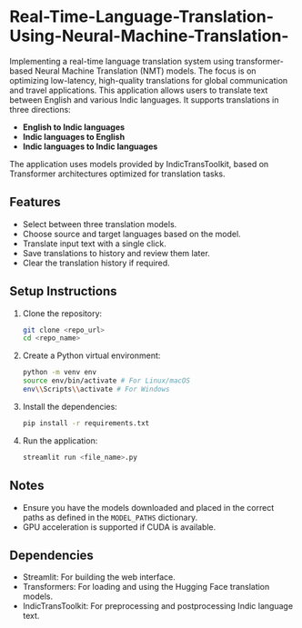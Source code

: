 # Real-Time-Language-Translation-Using-Neural-Machine-Translation-
Implementing a real-time language translation system using transformer-based Neural Machine Translation (NMT) models. The focus is on optimizing low-latency, high-quality translations for global communication and travel applications. 
This application allows users to translate text between English and various Indic languages. It supports translations in three directions:

- **English to Indic languages**
- **Indic languages to English**
- **Indic languages to Indic languages**

The application uses models provided by IndicTransToolkit, based on Transformer architectures optimized for translation tasks.

## Features

- Select between three translation models.
- Choose source and target languages based on the model.
- Translate input text with a single click.
- Save translations to history and review them later.
- Clear the translation history if required.

## Setup Instructions

1. Clone the repository:
   ```bash
   git clone <repo_url>
   cd <repo_name>
   ```

2. Create a Python virtual environment:
   ```bash
   python -m venv env
   source env/bin/activate # For Linux/macOS
   env\\Scripts\\activate # For Windows
   ```

3. Install the dependencies:
   ```bash
   pip install -r requirements.txt
   ```

4. Run the application:
   ```bash
   streamlit run <file_name>.py
   ```

## Notes

- Ensure you have the models downloaded and placed in the correct paths as defined in the `MODEL_PATHS` dictionary.
- GPU acceleration is supported if CUDA is available.

## Dependencies

- Streamlit: For building the web interface.
- Transformers: For loading and using the Hugging Face translation models.
- IndicTransToolkit: For preprocessing and postprocessing Indic language text.

